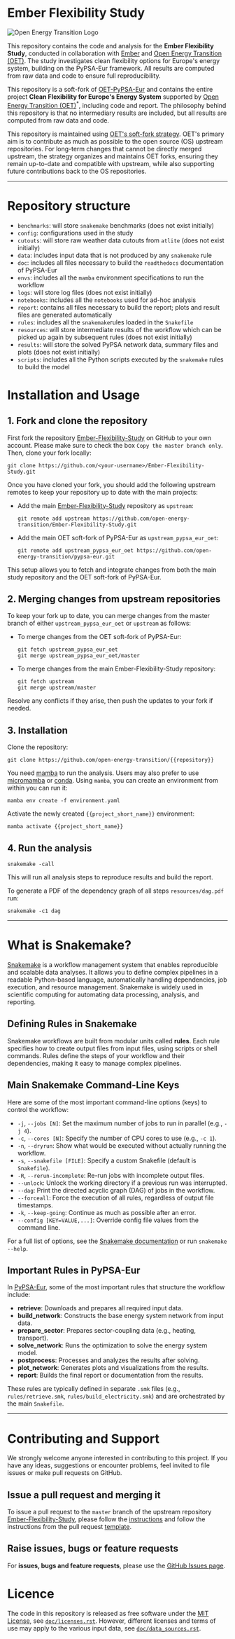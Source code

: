 <!--
SPDX-FileCopyrightText: Open Energy Transition gGmbH, Ember, and contributors to the Ember Flexibility Study
SPDX-License-Identifier: CC-BY-4.0
-->

# Ember Flexibility Study

![Open Energy Transition Logo](doc/img/ember_oet.png)

This repository contains the code and analysis for the **Ember Flexibility Study**, conducted in collaboration with [Ember](https://ember-climate.org/) and [Open Energy Transition (OET)](https://openenergytransition.org/). The study investigates clean flexibility options for Europe's energy system, building on the PyPSA-Eur framework. All results are computed from raw data and code to ensure full reproducibility.

This repository is a soft-fork of [OET-PyPSA-Eur](https://github.com/open-energy-transition/pypsa-eur) and contains the entire project **Clean Flexibility for Europe's Energy System** supported by [Open Energy Transition (OET)](https://openenergytransition.org/)<sup>*</sup>, including code and report. The philosophy behind this repository is that no intermediary results are included, but all results are computed from raw data and code.

This repository is maintained using [OET's soft-fork strategy](https://open-energy-transition.github.io/handbook/docs/Engineering/SoftForkStrategy). OET's primary aim is to contribute as much as possible to the open source (OS) upstream repositories. For long-term changes that cannot be directly merged upstream, the strategy organizes and maintains OET forks, ensuring they remain up-to-date and compatible with upstream, while also supporting future contributions back to the OS repositories.

---

# Repository structure

* `benchmarks`: will store `snakemake` benchmarks (does not exist initially)
* `config`: configurations used in the study
* `cutouts`: will store raw weather data cutouts from `atlite` (does not exist initially)
* `data`: includes input data that is not produced by any `snakemake` rule
* `doc`: includes all files necessary to build the `readthedocs` documentation of PyPSA-Eur
* `envs`: includes all the `mamba` environment specifications to run the workflow
* `logs`: will store log files (does not exist initially)
* `notebooks`: includes all the `notebooks` used for ad-hoc analysis
* `report`: contains all files necessary to build the report; plots and result files are generated automatically
* `rules`: includes all the `snakemake`rules loaded in the `Snakefile`
* `resources`: will store intermediate results of the workflow which can be picked up again by subsequent rules (does not exist initially)
* `results`: will store the solved PyPSA network data, summary files and plots (does not exist initially)
* `scripts`: includes all the Python scripts executed by the `snakemake` rules to build the model

# Installation and Usage

## 1. Fork and clone the repository

First fork the repository [Ember-Flexibility-Study](https://github.com/open-energy-transition/Ember-Flexibility-Study/) on GitHub to your own account. Please make sure to check the box `Copy the master branch only`. Then, clone your fork locally:

    git clone https://github.com/<your-username>/Ember-Flexibility-Study.git

Once you have cloned your fork, you should add the following upstream remotes to keep your repository up to date with the main projects:

- Add the main [Ember-Flexibility-Study](https://github.com/open-energy-transition/Ember-Flexibility-Study/) repository as `upstream`:

      git remote add upstream https://github.com/open-energy-transition/Ember-Flexibility-Study.git

- Add the main OET soft-fork of PyPSA-Eur as `upstream_pypsa_eur_oet`:

      git remote add upstream_pypsa_eur_oet https://github.com/open-energy-transition/pypsa-eur.git

This setup allows you to fetch and integrate changes from both the main study repository and the OET soft-fork of PyPSA-Eur.

## 2. Merging changes from upstream repositories

To keep your fork up to date, you can merge changes from the master branch of either `upstream_pypsa_eur_oet` or `upstream` as follows:

- To merge changes from the OET soft-fork of PyPSA-Eur:

      git fetch upstream_pypsa_eur_oet
      git merge upstream_pypsa_eur_oet/master

- To merge changes from the main Ember-Flexibility-Study repository:

      git fetch upstream
      git merge upstream/master

Resolve any conflicts if they arise, then push the updates to your fork if needed.

## 3. Installation

Clone the repository:

    git clone https://github.com/open-energy-transition/{{repository}}

You need [mamba](https://mamba.readthedocs.io/en/latest/) to run the analysis. Users may also prefer to use [micromamba](https://mamba.readthedocs.io/en/latest/installation/micromamba-installation.html) or [conda](https://docs.conda.io/projects/conda/en/latest/index.html). Using `mamba`, you can create an environment from within you can run it:

    mamba env create -f environment.yaml

Activate the newly created `{{project_short_name}}` environment:

    mamba activate {{project_short_name}}

## 4. Run the analysis

    snakemake -call

This will run all analysis steps to reproduce results and build the report.

To generate a PDF of the dependency graph of all steps `resources/dag.pdf` run:

    snakemake -c1 dag

---

# What is Snakemake?

[Snakemake](https://snakemake.readthedocs.io/) is a workflow management system that enables reproducible and scalable data analyses. It allows you to define complex pipelines in a readable Python-based language, automatically handling dependencies, job execution, and resource management. Snakemake is widely used in scientific computing for automating data processing, analysis, and reporting.

## Defining Rules in Snakemake

Snakemake workflows are built from modular units called **rules**. Each rule specifies how to create output files from input files, using scripts or shell commands. Rules define the steps of your workflow and their dependencies, making it easy to manage complex pipelines.

## Main Snakemake Command-Line Keys

Here are some of the most important command-line options (keys) to control the workflow:

- `-j`, `--jobs [N]`: Set the maximum number of jobs to run in parallel (e.g., `-j 4`).
- `-c`, `--cores [N]`: Specify the number of CPU cores to use (e.g., `-c 1`).
- `-n`, `--dryrun`: Show what would be executed without actually running the workflow.
- `-s`, `--snakefile [FILE]`: Specify a custom Snakefile (default is `Snakefile`).
- `-R`, `--rerun-incomplete`: Re-run jobs with incomplete output files.
- `--unlock`: Unlock the working directory if a previous run was interrupted.
- `--dag`: Print the directed acyclic graph (DAG) of jobs in the workflow.
- `--forceall`: Force the execution of all rules, regardless of output file timestamps.
- `-k`, `--keep-going`: Continue as much as possible after an error.
- `--config [KEY=VALUE,...]`: Override config file values from the command line.

For a full list of options, see the [Snakemake documentation](https://snakemake.readthedocs.io/en/stable/executing/cli.html) or run `snakemake --help`.

## Important Rules in PyPSA-Eur

In [PyPSA-Eur](https://github.com/PyPSA/pypsa-eur), some of the most important rules that structure the workflow include:

- **retrieve**: Downloads and prepares all required input data.
- **build_network**: Constructs the base energy system network from input data.
- **prepare_sector**: Prepares sector-coupling data (e.g., heating, transport).
- **solve_network**: Runs the optimization to solve the energy system model.
- **postprocess**: Processes and analyzes the results after solving.
- **plot_network**: Generates plots and visualizations from the results.
- **report**: Builds the final report or documentation from the results.

These rules are typically defined in separate `.smk` files (e.g., `rules/retrieve.smk`, `rules/build_electricity.smk`) and are orchestrated by the main `Snakefile`.

---

# Contributing and Support

We strongly welcome anyone interested in contributing to this project. If you have any ideas, suggestions or encounter problems, feel invited to file issues or make pull requests on GitHub.

## Issue a pull request and merging it
To issue a pull request to the `master` branch of the upstream repository [Ember-Flexibility-Study](https://github.com/open-energy-transition/Ember-Flexibility-Study/), please follow the [instructions](https://docs.github.com/en/pull-requests/collaborating-with-pull-requests/proposing-changes-to-your-work-with-pull-requests/creating-a-pull-request) and follow the instructions from the pull request [template](https://github.com/open-energy-transition/Ember-Flexibility-Study/blob/master/.github/pull_request_template.md).

## Raise issues, bugs or feature requests
For **issues, bugs and feature requests**, please use the [GitHub Issues page](https://github.com/open-energy-transition/{{repository}}/issues).

# Licence

The code in this repository is released as free software under the [MIT License](https://opensource.org/licenses/MIT), see [`doc/licenses.rst`](doc/licenses.rst). However, different licenses and terms of use may apply to the various input data, see [`doc/data_sources.rst`](doc/data_sources.rst).